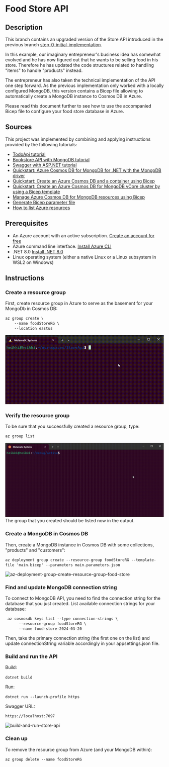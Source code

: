 # Food Store API

## Description
This branch contains an upgraded version of the Store API introduced in the previous branch 
[step-0-initial-implementation](https://github.com/develprr/StoreApi/tree/step-0-initial-implementation).

In this example, our imaginary entrepreneur's business idea has somewhat evolved and he has now figured out 
that he wants to be selling food in his store. Therefore he has updated the code structures related to handling "items" to handle "products" instead. 

The entrepreneur has also taken the technical implementation of the API one step forward. As the previous implementation
only worked with a locally configured MongoDB, this version contains a Bicep file allowing
to automatically create a MongoDB instance to Cosmos DB in Azure.

Please read this document further to see how to use the accompanied Bicep file to configure your food store database in Azure.

## Sources
This project was implemented by combining and applying instructions provided by the following tutorials:

* [TodoApi tutorial](https://learn.microsoft.com/en-us/aspnet/core/tutorials/first-web-api?view=aspnetcore-8.0&amp;tabs=visual-studio-code)
* [Bookstore API with MongoDB tutorial](https://learn.microsoft.com/en-us/aspnet/core/tutorials/first-mongo-app)
* [Swagger with ASP.NET tutorial](https://learn.microsoft.com/en-us/aspnet/core/tutorials/web-api-help-pages-using-swagger?view=aspnetcore-8.0)
* [Quickstart: Azure Cosmos DB for MongoDB for .NET with the MongoDB driver](https://learn.microsoft.com/en-us/azure/cosmos-db/mongodb/quickstart-dotnet?tabs=azure-cli%2Cwindows)
* [Quickstart: Create an Azure Cosmos DB and a container using Bicep](https://learn.microsoft.com/en-us/azure/cosmos-db/nosql/quickstart-template-bicep?tabs=CLI)
* [Quickstart: Create an Azure Cosmos DB for MongoDB vCore cluster by using a Bicep template](https://learn.microsoft.com/en-us/azure/cosmos-db/mongodb/vcore/quickstart-bicep?tabs=azure-cli)
* [Manage Azure Cosmos DB for MongoDB resources using Bicep](https://learn.microsoft.com/en-us/azure/cosmos-db/mongodb/manage-with-bicep#api-for-mongodb-with-autoscale-provisioned-throughput)
* [Generate Bicep parameter file](https://learn.microsoft.com/en-us/azure/azure-resource-manager/bicep/bicep-cli#generate-params)
* [How to list Azure resources](https://learn.microsoft.com/en-us/cli/azure/group?view=azure-cli-latest#az-group-list)

## Prerequisites
* An Azure account with an active subscription. [Create an account for free](https://azure.microsoft.com/en-us/free/)
* Azure command line interface. [Install Azure CLI](https://learn.microsoft.com/en-us/cli/azure/install-azure-cli)
* .NET 8.0 [Install .NET 8.0](https://dotnet.microsoft.com/en-us/download/dotnet/8.0)
* Linux operating system (either a native Linux or a Linux subsystem in WSL2 on Windows)

## Instructions
### Create a resource group
First, create resource group in Azure to serve as the basement for your MongoDb in Cosmos DB:

```
az group create \
    --name foodStoreRG \
    --location eastus
```
![az-group-create-food-store](https://github.com/develprr/metamatic-blog/blob/gh-pages/assets/az-group-create-food-store.gif)

### Verify the resource group
To be sure that you successfully created a resource group, type:
```
az group list
```
![az group list](https://github.com/develprr/metamatic-blog/blob/gh-pages/assets/az-group-list.gif)
The group that you created should be listed now in the output.

### Create a MongoDB in Cosmos DB
Then, create a MongoDB instance in Cosmos DB with some collections, "products" and "customers":

```
az deployment group create --resource-group foodStoreRG --template-file 'main.bicep' --parameters main.parameters.json
```
![az-deployment-group-create-resource-group-food-store](https://github.com/develprr/metamatic-blog/blob/gh-pages/assets/az-deployment-group-create-resource-group-food-store.gif)

### Find and update MongoDB connection string
To connect to MongoDB API, you need to find the connection string for the database that you just created.
List available connection strings for your database:
```
 az cosmosdb keys list --type connection-strings \
      --resource-group foodStoreRG \
      --name food-store-2024-03-20
```

Then, take the primary connection string (the first one on the list) and
update connectionString variable accordingly in your appsettings.json file. 

### Build and run the API

Build:

```dotnet build```

Run:

```dotnet run --launch-profile https```

Swagger URL:

```
https://localhost:7097
```
![build-and-run-store-api](https://github.com/develprr/StoreApi/blob/step-1-founding-a-food-store/Resources/build-and-run-store-api.gif)

### Clean up
To remove the resource group from Azure (and your MongoDB within):
```
az group delete --name foodStoreRG
```

